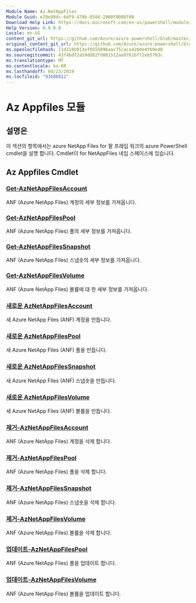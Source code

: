 ```yaml
---
Module Name: Az.NetAppFiles
Module Guid: e20e99dc-6df9-479b-8504-2960f0088f00
Download Help Link: https://docs.microsoft.com/en-us/powershell/module/az.netappfiles
Help Version: 0.9.0.0
Locale: en-US
content_git_url: https://github.com/Azure/azure-powershell/blob/master/src/NetAppFiles/NetAppFiles/help/Az.NetAppFiles.md
original_content_git_url: https://github.com/Azure/azure-powershell/blob/master/src/NetAppFiles/NetAppFiles/help/Az.NetAppFiles.md
ms.openlocfilehash: 11d118b913ef0555896aac75caca4260e4f69ed8
ms.sourcegitcommit: 43f4bdf2a59dd82fd881512aa9761bf72eb5703c
ms.translationtype: MT
ms.contentlocale: ko-KR
ms.lasthandoff: 04/23/2019
ms.locfileid: "93688812"
---
```

# Az Appfiles 모듈
## 설명은
이 섹션의 항목에서는 azure NetApp Files for 팔 프레임 워크의 azure PowerShell cmdlet을 설명 합니다. Cmdlet이 for NetAppFiles 네임 스페이스에 있습니다.

## Az Appfiles Cmdlet
### [Get-AzNetAppFilesAccount](Get-AzNetAppFilesAccount.md)
ANF (Azure NetApp Files) 계정의 세부 정보를 가져옵니다.

### [Get-AzNetAppFilesPool](Get-AzNetAppFilesPool.md)
ANF (Azure NetApp Files) 풀의 세부 정보를 가져옵니다.

### [Get-AzNetAppFilesSnapshot](Get-AzNetAppFilesSnapshot.md)
ANF (Azure NetApp Files) 스냅숏의 세부 정보를 가져옵니다.

### [Get-AzNetAppFilesVolume](Get-AzNetAppFilesVolume.md)
ANF (Azure NetApp Files) 볼륨에 대 한 세부 정보를 가져옵니다.

### [새로운 AzNetAppFilesAccount](New-AzNetAppFilesAccount.md)
새 Azure NetApp Files (ANF) 계정을 만듭니다.

### [새로운 AzNetAppFilesPool](New-AzNetAppFilesPool.md)
새 Azure NetApp Files (ANF) 풀을 만듭니다.

### [새로운 AzNetAppFilesSnapshot](New-AzNetAppFilesSnapshot.md)
새 Azure NetApp Files (ANF) 스냅숏을 만듭니다.

### [새로운 AzNetAppFilesVolume](New-AzNetAppFilesVolume.md)
새 Azure NetApp Files (ANF) 볼륨을 만듭니다.

### [제거-AzNetAppFilesAccount](Remove-AzNetAppFilesAccount.md)
ANF (Azure NetApp Files) 계정을 삭제 합니다.

### [제거-AzNetAppFilesPool](Remove-AzNetAppFilesPool.md)
ANF (Azure NetApp Files) 풀을 삭제 합니다.

### [제거-AzNetAppFilesSnapshot](Remove-AzNetAppFilesSnapshot.md)
ANF (Azure NetApp Files) 스냅숏을 삭제 합니다.

### [제거-AzNetAppFilesVolume](Remove-AzNetAppFilesVolume.md)
ANF (Azure NetApp Files) 볼륨을 삭제 합니다.

### [업데이트-AzNetAppFilesPool](Update-AzNetAppFilesPool.md)
ANF (Azure NetApp Files) 풀을 업데이트 합니다.

### [업데이트-AzNetAppFilesVolume](Update-AzNetAppFilesVolume.md)
ANF (Azure NetApp Files) 볼륨을 업데이트 합니다.

